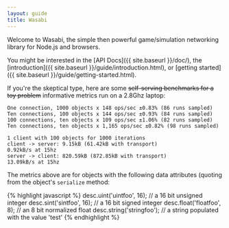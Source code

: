 ```yaml
---
layout: guide
title: Wasabi
---
```

Welcome to Wasabi, the simple then powerful game/simulation networking library for Node.js and browsers.

You might be interested in the [API Docs]({{ site.baseurl }}/doc/), the [introduction]({{ site.baseurl }}/guide/introduction.html), or [getting started]({{ site.baseurl }}/guide/getting-started.html).

If you're the skeptical type, here are some <del>self-serving benchmarks for a toy problem</del> informative metrics run on a 2.8Ghz laptop:

    One connection, 1000 objects x 148 ops/sec ±0.83% (86 runs sampled)
    Ten connections, 100 objects x 144 ops/sec ±0.93% (84 runs sampled)
    100 connections, ten objects x 109 ops/sec ±1.06% (82 runs sampled)
    Ten connections, ten objects x 1,165 ops/sec ±0.82% (98 runs sampled)

    1 client with 100 objects for 1000 iterations
    client -> server: 9.15kB (61.42kB with transport)
    0.92kB/s at 15hz
    server -> client: 820.59kB (872.85kB with transport)
    13.09kB/s at 15hz

The metrics above are for objects with the following data attributes (quoting from the object's `serialize` method:

{% highlight javascript %}
desc.uint('uintfoo', 16);  // a 16 bit unsigned integer
desc.sint('sintfoo', 16);  // a 16 bit signed integer
desc.float('floatfoo', 8); // an 8 bit normalized float
desc.string('stringfoo');  // a string populated with the value 'test'
{% endhighlight %}
